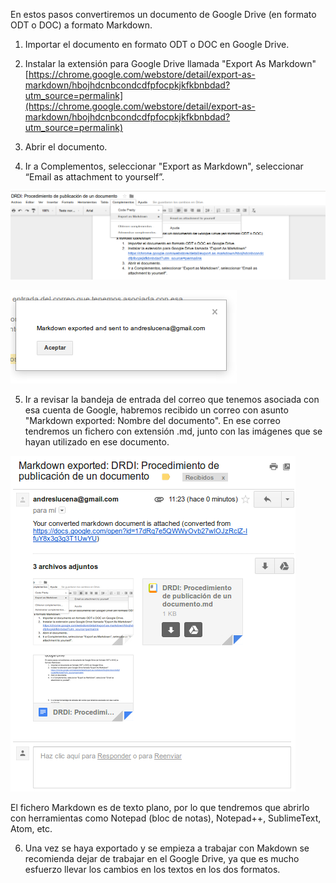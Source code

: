 En estos pasos convertiremos un documento de Google Drive (en formato ODT o DOC) a formato Markdown. 

1. Importar el documento en formato ODT o DOC en Google Drive. 

2. Instalar la extensión para Google Drive llamada "Export As Markdown"  [https://chrome.google.com/webstore/detail/export-as-markdown/hbojhdcnbcondcdfpfocpkjkfkbnbdad?utm_source=permalink](https://chrome.google.com/webstore/detail/export-as-markdown/hbojhdcnbcondcdfpfocpkjkfkbnbdad?utm_source=permalink) 

3. Abrir el documento.

4. Ir a Complementos, seleccionar "Export as Markdown", seleccionar “Email as attachment to yourself”.	

![image alt text](image_0.png)

![image alt text](image_1.png)

5. Ir a revisar la bandeja de entrada del correo que tenemos asociada con esa cuenta de Google, habremos recibido un correo con asunto "Markdown exported: Nombre del documento". En ese correo tendremos un fichero con extensión .md, junto con las imágenes que se hayan utilizado en ese documento.

![image alt text](image_2.png)

El fichero Markdown es de texto plano, por lo que tendremos que abrirlo con herramientas como Notepad (bloc de notas), Notepad++, SublimeText, Atom, etc. 

6. Una vez se haya exportado y se empieza a trabajar con Makdown se recomienda dejar de trabajar en el Google Drive, ya que es mucho esfuerzo llevar los cambios en los textos en los dos formatos. 
